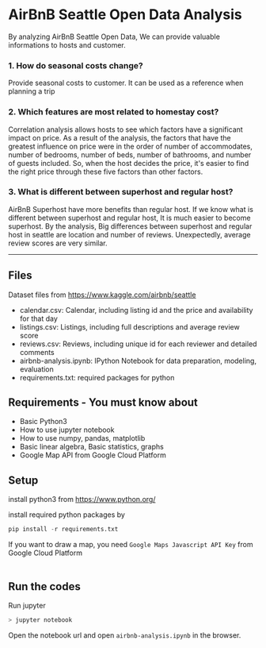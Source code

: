 # AirBnB Seattle Open Data Analysis
By analyzing AirBnB Seattle Open Data, We can provide valuable informations to hosts and customer.

### 1. How do seasonal costs change?
Provide seasonal costs to customer. It can be used as a reference when planning a trip

### 2. Which features are most related to homestay cost?
Correlation analysis allows hosts to see which factors have a significant impact on price. As a result of the analysis, the factors that have the greatest influence on price were in the order of number of accommodates, number of bedrooms, number of beds, number of bathrooms, and number of guests included. So, when the host decides the price, it's easier to find the right price through these five factors than other factors.

### 3. What is different between superhost and regular host?
AirBnB Superhost have more benefits than regular host. If we know what is different between superhost and regular host, It is much easier to become superhost. By the analysis, Big differences between superhost and regular host in seattle are location and number of reviews. Unexpectedly, average review scores are very similar.

<hr>

## Files
Dataset files from https://www.kaggle.com/airbnb/seattle
- calendar.csv: Calendar, including listing id and the price and availability for that day
- listings.csv: Listings, including full descriptions and average review score
- reviews.csv: Reviews, including unique id for each reviewer and detailed comments
- airbnb-analysis.ipynb: IPython Notebook for data preparation, modeling, evaluation
- requirements.txt: required packages for python

## Requirements - You must know about
- Basic Python3 
- How to use jupyter notebook
- How to use numpy, pandas, matplotlib
- Basic linear algebra, Basic statistics, graphs
- Google Map API from Google Cloud Platform

## Setup
install python3 from https://www.python.org/

install required python packages by
```python
pip install -r requirements.txt
```

If you want to draw a map, you need `Google Maps Javascript API Key` from Google Cloud Platform<br>
<br>
## Run the codes
Run jupyter

```bash
> jupyter notebook
```
Open the notebook url and open `airbnb-analysis.ipynb` in the browser.
